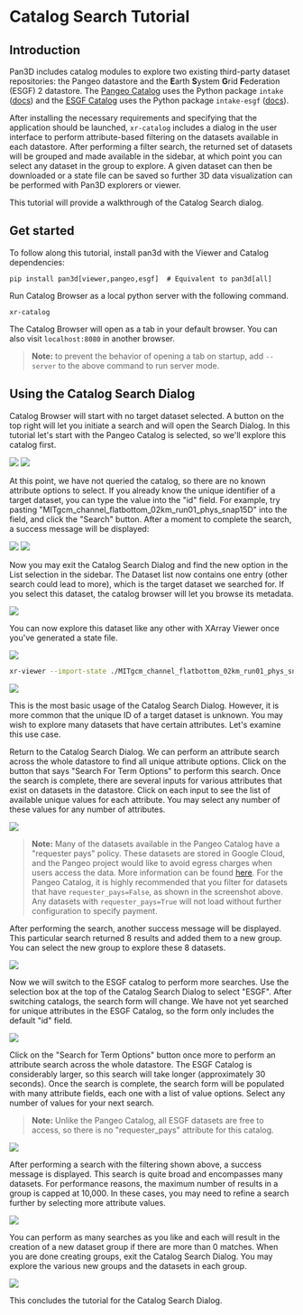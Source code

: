 # Catalog Search Tutorial

## Introduction

Pan3D includes catalog modules to explore two existing third-party dataset repositories: the Pangeo datastore and the **E**arth **S**ystem **G**rid **F**ederation (ESGF) 2 datastore. The [Pangeo Catalog][pangeo-info] uses the Python package `intake` ([docs][pangeo-intake]) and the [ESGF Catalog][esgf-info] uses the Python package `intake-esgf` ([docs][esgf-intake]).

After installing the necessary requirements and specifying that the application should be launched, `xr-catalog` includes a dialog in the user interface to perform attribute-based filtering on the datasets available in each datastore. After performing a filter search, the returned set of datasets will be grouped and made available in the sidebar, at which point you can select any dataset in the group to explore. A given dataset can then be downloaded or a state file can be saved so further 3D data visualization can be performed with Pan3D explorers or viewer.

This tutorial will provide a walkthrough of the Catalog Search dialog.


## Get started

To follow along this tutorial, install pan3d with the Viewer and Catalog dependencies:

    pip install pan3d[viewer,pangeo,esgf]  # Equivalent to pan3d[all]


Run Catalog Browser as a local python server with the following command.

    xr-catalog

The Catalog Browser will open as a tab in your default browser. You can also visit `localhost:8080` in another browser.

 > **Note:** to prevent the behavior of opening a tab on startup, add `--server` to the above command to run server mode.


## Using the Catalog Search Dialog
Catalog Browser will start with no target dataset selected. A button on the top right will let you initiate a search and will open the Search Dialog. 
In this tutorial let's start with the Pangeo Catalog  is selected, so we'll explore this catalog first.

![](../images/xr-catalog-00.png)
![](../images/xr-catalog-01.png)

At this point, we have not queried the catalog, so there are no known attribute options to select. If you already know the unique identifier of a target dataset, you can type the value into the "id" field. For example, try pasting "MITgcm_channel_flatbottom_02km_run01_phys_snap15D" into the field, and click the "Search" button. After a moment to complete the search, a success message will be displayed:

![](../images/xr-catalog-02.png)
![](../images/xr-catalog-03.png)

Now you may exit the Catalog Search Dialog and find the new option in the List selection in the sidebar. The Dataset list now contains one entry (other search could lead to more), which is the target dataset we searched for. If you select this dataset, the catalog browser will let you browse its metadata.

![](../images/xr-catalog-04.png)

You can now explore this dataset like any other with XArray Viewer once you've generated a state file.


![](../images/xr-catalog-05.png)

```bash
xr-viewer --import-state ./MITgcm_channel_flatbottom_02km_run01_phys_snap15D.data-origin.json
```

![](../images/xr-catalog-viewer-01.png)

This is the most basic usage of the Catalog Search Dialog. However, it is more common that the unique ID of a target dataset is unknown. You may wish to explore many datasets that have certain attributes. Let's examine this use case.

Return to the Catalog Search Dialog. We can perform an attribute search across the whole datastore to find all unique attribute options. Click on the button that says "Search For Term Options" to perform this search. Once the search is complete, there are several inputs for various attributes that exist on datasets in the datastore. Click on each input to see the list of available unique values for each attribute. You may select any number of these values for any number of attributes.

![](../images/xr-catalog-search-01.png)

 > **Note:** Many of the datasets available in the Pangeo Catalog have a "requester pays" policy. These datasets are stored in Google Cloud, and the Pangeo project would like to avoid egress charges when users access the data. More information can be found [here][pangeo-requester-pays]. For the Pangeo Catalog, it is highly recommended that you filter for datasets that have `requester_pays=False`, as shown in the screenshot above. Any datasets with `requester_pays=True` will not load without further configuration to specify payment.

After performing the search, another success message will be displayed. This particular search returned 8 results and added them to a new group. You can select the new group to explore these 8 datasets.

![](../images/xr-catalog-search-02.png)

Now we will switch to the ESGF catalog to perform more searches. Use the selection box at the top of the Catalog Search Dialog to select "ESGF". After switching catalogs, the search form will change. We have not yet searched for unique attributes in the ESGF Catalog, so the form only includes the default "id" field.

![](../images/xr-catalog-search-03.png)

Click on the "Search for Term Options" button once more to perform an attribute search across the whole datastore. The ESGF Catalog is considerably larger, so this search will take longer (approximately 30 seconds). Once the search is complete, the search form will be populated with many attribute fields, each one with a list of value options. Select any number of values for your next search.

> **Note:** Unlike the Pangeo Catalog, all ESGF datasets are free to access, so there is no "requester_pays" attribute for this catalog.

![](../images/xr-catalog-search-04.png)

After performing a search with the filtering shown above, a success message is displayed. This search is quite broad and encompasses many datasets. For performance reasons, the maximum number of results in a group is capped at 10,000. In these cases, you may need to refine a search further by selecting more attribute values.

![](../images/xr-catalog-search-05.png)

You can perform as many searches as you like and each will result in the creation of a new dataset group if there are more than 0 matches. When you are done creating groups, exit the Catalog Search Dialog. You may explore the various new groups and the datasets in each group.

![](../images/xr-catalog-search-06.png)

This concludes the tutorial for the Catalog Search Dialog.

<!-- Links -->
[pangeo-info]: https://catalog.pangeo.io/
[pangeo-intake]: https://gallery.pangeo.io/repos/pangeo-data/pangeo-tutorial-gallery/intake.html
[pangeo-requester-pays]: https://github.com/pangeo-data/pangeo-datastore/tree/master#accessing-requester-pays-data
[esgf-info]: https://nvcl.energy.gov/activity/earth-system-grid-federation-2
[esgf-intake]: https://intake-esgf.readthedocs.io/en/latest/index.html

